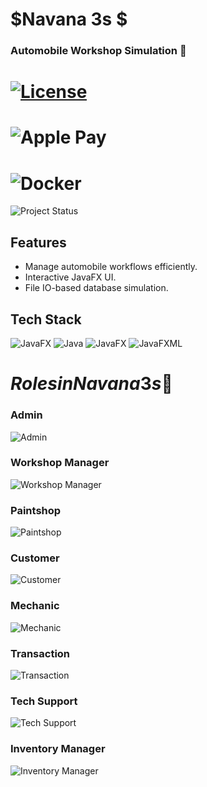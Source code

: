 # $Navana 3s $
### Automobile Workshop Simulation 🚗
# [![License](https://img.shields.io/badge/License-Boost_1.0-lightblue.svg)](https://www.boost.org/LICENSE_1_0.txt)
# ![Apple Pay](https://img.shields.io/badge/ApplePay-000000.svg?style=for-the-badge&logo=Apple-Pay&logoColor=white)
# ![Docker](https://img.shields.io/badge/docker-%230db7ed.svg?style=for-the-badge&logo=docker&logoColor=white)
![Project Status](https://img.shields.io/badge/status-in%20progress-green)


## Features
- Manage automobile workflows efficiently.
- Interactive JavaFX UI.
- File IO-based database simulation.
## Tech Stack
![JavaFX](https://img.shields.io/badge/JavaFX-21+-blue)
![Java](https://img.shields.io/badge/Java-20+-yellow)
![JavaFX](https://img.shields.io/badge/JavaFX-UI-green)
![JavaFXML](https://img.shields.io/badge/JavaFXML-UI-green)
# $Roles in Navana3s 🚗$

### Admin
![Admin](https://img.shields.io/badge/Admin-%F0%9F%91%91-blue?style=for-the-badge)

### Workshop Manager
![Workshop Manager](https://img.shields.io/badge/Workshop_Manager-%F0%9F%9A%A7-orange?style=for-the-badge)

### Paintshop
![Paintshop](https://img.shields.io/badge/Paintshop-%F0%9F%8E%A8-red?style=for-the-badge)

### Customer
![Customer](https://img.shields.io/badge/Customer-%F0%9F%93%9D-green?style=for-the-badge)

### Mechanic
![Mechanic](https://img.shields.io/badge/Mechanic-%F0%9F%94%A8-blueviolet?style=for-the-badge)

### Transaction
![Transaction](https://img.shields.io/badge/Transaction-%F0%9F%92%B0-lightblue?style=for-the-badge)

### Tech Support
![Tech Support](https://img.shields.io/badge/Tech_Support-%F0%9F%92%AC-yellow?style=for-the-badge)

### Inventory Manager
![Inventory Manager](https://img.shields.io/badge/Inventory_Manager-%F0%9F%93%81-darkgreen?style=for-the-badge)

